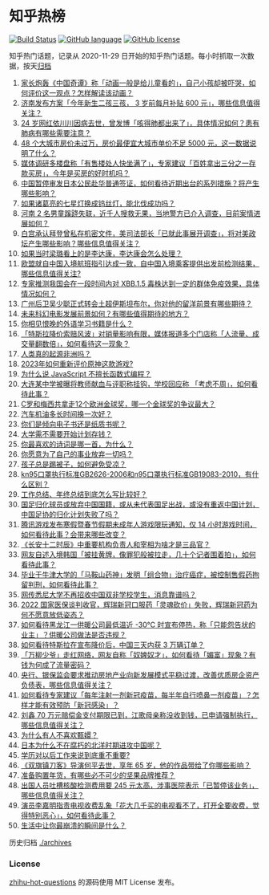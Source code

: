 # 知乎热榜
[![Build Status](https://github.com/ToWeLong/zhihu-hot-questions/workflows/CI/badge.svg)](https://github.com/ToWeLong/zhihu-hot-questions/actions)
[![GitHub language](https://img.shields.io/badge/language-golang-orange.svg)](https://golang.org/)
[![GitHub license](https://img.shields.io/github/license/ToWeLong/zhihu-hot-questions)](https://github.com/ToWeLong/zhihu-hot-questions/blob/main/LICENSE)

知乎热门话题，记录从 2020-11-29 日开始的知乎热门话题。每小时抓取一次数据，按天[归档](./archives)

<!-- BEGIN -->

1. [家长炮轰《中国奇谭》称「动画一般是给儿童看的」，自己小孩却被吓哭，如何评价这一观点？怎样解读该动画？](https://www.zhihu.com/question/577926541)
1. [济南发布方案「今年新生二孩三孩， 3 岁前每月补贴 600 元」，哪些信息值得关注？](https://www.zhihu.com/question/577919269)
1. [24 岁网红依川川因病去世，曾发博「咳得肺都出来了」，具体情况如何？患有肺病有哪些需要注意？](https://www.zhihu.com/question/577871051)
1. [48 个大城市房价未过万，房价最便宜大城市单价不足 5000 元，这一数据说明了什么？](https://www.zhihu.com/question/577931398)
1. [媒体调研多楼盘称「有售楼处人快坐满了」，专家建议「百姓拿出三分之一存款买房」，今年是买房的好时机吗？](https://www.zhihu.com/question/578055459)
1. [中国暂停审发日本公民赴华普通签证，如何看待近期出台的系列措施？将产生哪些影响？](https://www.zhihu.com/question/577927035)
1. [如果诸葛亮的七星灯换成钨丝灯，能北伐成功吗？](https://www.zhihu.com/question/577476966)
1. [河南 2 名男童蹊跷失联，近千人搜救无果，当地警方已介入调查，目前案情进展如何？](https://www.zhihu.com/question/577909697)
1. [白宫承认拜登曾私存机密文件，美司法部长「已就此事展开调查」，将对美政坛产生哪些影响？哪些信息值得关注？](https://www.zhihu.com/question/578049304)
1. [如果当时梁璐看上的是李达康，李达康会怎么处理？](https://www.zhihu.com/question/519933829)
1. [欧盟就自中国入境航班指引达成一致，自中国入境乘客提供出发前检测结果，哪些信息值得关注?](https://www.zhihu.com/question/578049150)
1. [专家推测我国会在一段时间内对 XBB.1.5 毒株达到一定的群体免疫效果，具体情况如何？](https://www.zhihu.com/question/578061338)
1. [广州后卫吴少聪正式转会土超伊斯坦布尔，你对他的留洋前景有哪些期待？](https://www.zhihu.com/question/577933990)
1. [未来科幻电影发展前景如何？有哪些值得期待的地方？](https://www.zhihu.com/question/574034920)
1. [你相见恨晚的外语学习书籍是什么？](https://www.zhihu.com/question/489138849)
1. [「特斯拉降价索赔风波」对销量影响有限，媒体报道多个门店称「人流量、成交量翻数倍」，如何看待这一现象？](https://www.zhihu.com/question/577869806)
1. [人类真的起源非洲吗？](https://www.zhihu.com/question/558162222)
1. [2023年如何重新评价原神这款游戏?](https://www.zhihu.com/question/576563457)
1. [为什么说 JavaScript 不擅长函数式编程？](https://www.zhihu.com/question/568041537)
1. [大连某中学被曝将教师献血与评职称挂钩，学校回应称 「考虑不周」，如何看待此事？](https://www.zhihu.com/question/577856653)
1. [C罗和梅西共拿走12个欧洲金球奖，哪一个金球奖的争议最大？](https://www.zhihu.com/question/577704112)
1. [汽车机油多长时间换一次好？](https://www.zhihu.com/question/570706396)
1. [你们是倾向电子书还是纸质书呢？](https://www.zhihu.com/question/577914552)
1. [大学需不需要开始计划存钱？](https://www.zhihu.com/question/577157877)
1. [你最喜欢的诗词是哪一首，为什么？](https://www.zhihu.com/question/578049281)
1. [你愿意为了自己的事业放弃一切吗？](https://www.zhihu.com/question/577639749)
1. [孩子总是踢被子，如何避免受凉？](https://www.zhihu.com/question/574204226)
1. [kn95口罩执行标准GB2626-2006和n95口罩执行标准GB19083-2010，有什么区别？](https://www.zhihu.com/question/538158188)
1. [工作总结、年终总结到底怎么写比较好？](https://www.zhihu.com/question/40315465)
1. [国足归化球员或放弃中国国籍，或从未代表国足出战，或没有重返中国计划，中国足协的归化计划失败了吗？](https://www.zhihu.com/question/577881371)
1. [腾讯游戏发布寒假暨春节假期未成年人游戏限玩通知，仅 14 小时游戏时间，如何看待此事？会带来哪些改变？](https://www.zhihu.com/question/577658324)
1. [《长安十二时辰》中重要机构负责人和宰相为啥才是三品官？](https://www.zhihu.com/question/570309311)
1. [网友自述入境韩国「被挂黄牌，像罪犯般被拉走，几十个记者围着拍」，如何看待此事？](https://www.zhihu.com/question/577645568)
1. [毕业于牛津大学的「马鞍山药神」发明「组合物」治疗癌症，被控制售假药拘留判刑，如何看待此事？](https://www.zhihu.com/question/577288271)
1. [网传悉尼大学不再招收中国双非学校学生，消息靠谱吗？](https://www.zhihu.com/question/577713224)
1. [2022 国家医保谈判收官，辉瑞新冠口服药「灵魂砍价」失败，辉瑞新冠药为何不愿意放低姿态？](https://www.zhihu.com/question/577680053)
1. [如何看待黑龙江一供暖公司最低温近 -30℃ 时宣布停热，称「只能怨告状的业主」？供暖公司做法是否违规？](https://www.zhihu.com/question/577657403)
1. [如何看待特斯拉在宣布降价后，中国三天内获 3 万辆订单？](https://www.zhihu.com/question/577902215)
1. [「万柳少爷」走红网络，网友自称「奴婢奴才」，如何看待「媚富」现象？有钱为何成了流量密码？](https://www.zhihu.com/question/577693980)
1. [央行、银保监会要求推动房地产业向新发展模式平稳过渡，改善优质房企资产负债表，哪些信息值得关注？](https://www.zhihu.com/question/577914853)
1. [如何看待专家建议「每年注射一剂新冠疫苗，每半年自行喷鼻一剂疫苗」？怎样才能有效预防「新冠感染」？](https://www.zhihu.com/question/577673965)
1. [刘鑫 70 万元赔偿金支付期限已到，江歌母亲称没收到钱，已申请强制执行，哪些信息值得关注？](https://www.zhihu.com/question/577876301)
1. [为什么有人不喜欢甄嬛？](https://www.zhihu.com/question/22764719)
1. [日本为什么不在腐朽的北洋时期进攻中国呢？](https://www.zhihu.com/question/263497529)
1. [学历对以后工作来说到底重不重要?](https://www.zhihu.com/question/577913451)
1. [《双旗镇刀客》导演何平去世，享年 65 岁，他的作品带给了你哪些影响？](https://www.zhihu.com/question/577916489)
1. [准备购置年货，有哪些必不可少的坚果品牌推荐？](https://www.zhihu.com/question/572340774)
1. [出国人员吐槽核酸检测费用要 245 元太高，涉事医院表示「已暂停该业务」，哪些信息值得关注？](https://www.zhihu.com/question/577497630)
1. [演员李嘉明指责电视收费乱象「花大几千买的电视看不了，打开全要收费，觉得特别恶心」，如何看待此事？](https://www.zhihu.com/question/577699248)
1. [生活中让你最崩溃的瞬间是什么？](https://www.zhihu.com/question/434353282)

<!-- END -->

历史归档 [./archives](./archives)


### License
[zhihu-hot-questions](https://github.com/towelong/zhihu-hot-questions) 的源码使用 MIT License 发布。